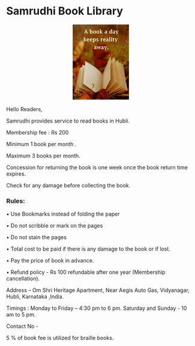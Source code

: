 # Samrudhi Book Library

<p align="center">
<img src="a-book-a-day.jpg" width="150" height="200">
</p>


Hello Readers,

   Samrudhi provides service to read books in Hubli.

Membership fee : Rs 200

Minimum 1 book per month .

Maximum 3 books per month.

Concession for returning the book is one week once the book return time expires.

Check for any damage before collecting the book.

### Rules:

•	Use Bookmarks instead of folding the paper

•	Do not scribble or mark on the pages

•	Do not stain the pages

•	Total cost to be paid if there is any damage to the book or if lost.

•	Pay the price of book in advance.

•	Refund policy - Rs 100 refundable after one year (Membership cancellation).

Address – Om Shri Heritage Apartment, Near Aegis Auto Gas, Vidyanagar, Hubli, Karnataka ,India.

Timings : Monday to Friday – 4:30 pm to 6 pm.
	        Saturday and Sunday -   10 am to 5 pm.

Contact No -

5 % of book fee is utilized for braille books.

